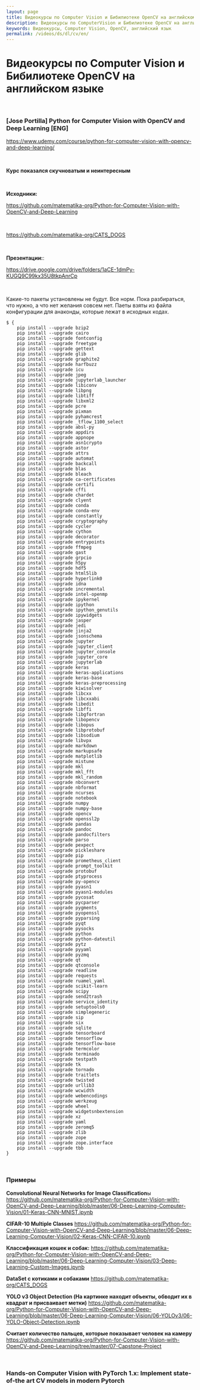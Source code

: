 ```yaml
---
layout: page
title: Видеокурсы по Computer Vision и Бибилиотеке OpenCV на английском языке
description: Видеокурсы по ComputerVision и Бибилиотеке OpenCV на английском языке
keywords: Видеокурсы, Computer Vision, OpenCV, английский язык
permalink: /videos/ds/dl/cv/en/
---
```


# Видеокурсы по Computer Vision и Бибилиотеке OpenCV на английском языке

<br/>

### [Jose Portilla] Python for Computer Vision with OpenCV and Deep Learning [ENG]

https://www.udemy.com/course/python-for-computer-vision-with-opencv-and-deep-learning/

<br/>

**Курс показался скучноватым и неинтересным**

<br/>

**Исходники:**

https://github.com/matematika-org/Python-for-Computer-Vision-with-OpenCV-and-Deep-Learning

<br/>

https://github.com/matematika-org/CATS_DOGS

<br/>

**Презентации:**:

https://drive.google.com/drive/folders/1aCE-1dmPy-KUGQ9C99kx35U8tkpAnrCp

<br/>

Какие-то пакеты установлены не будут. Все норм.
Пока разбираться, что нужно, а что нет желания совсем нет.
Паеты взяты из файла конфигурации для анаконды, которые лежат в исходных кодах.

```
$ {
    pip install --upgrade bzip2
    pip install --upgrade cairo
    pip install --upgrade fontconfig
    pip install --upgrade freetype
    pip install --upgrade gettext
    pip install --upgrade glib
    pip install --upgrade graphite2
    pip install --upgrade harfbuzz
    pip install --upgrade icu
    pip install --upgrade jpeg
    pip install --upgrade jupyterlab_launcher
    pip install --upgrade libiconv
    pip install --upgrade libpng
    pip install --upgrade libtiff
    pip install --upgrade libxml2
    pip install --upgrade pcre
    pip install --upgrade pixman
    pip install --upgrade pyhamcrest
    pip install --upgrade _tflow_1100_select
    pip install --upgrade absl-py
    pip install --upgrade appdirs
    pip install --upgrade appnope
    pip install --upgrade asn1crypto
    pip install --upgrade astor
    pip install --upgrade attrs
    pip install --upgrade automat
    pip install --upgrade backcall
    pip install --upgrade blas
    pip install --upgrade bleach
    pip install --upgrade ca-certificates
    pip install --upgrade certifi
    pip install --upgrade cffi
    pip install --upgrade chardet
    pip install --upgrade clyent
    pip install --upgrade conda
    pip install --upgrade conda-env
    pip install --upgrade constantly
    pip install --upgrade cryptography
    pip install --upgrade cycler
    pip install --upgrade cython
    pip install --upgrade decorator
    pip install --upgrade entrypoints
    pip install --upgrade ffmpeg
    pip install --upgrade gast
    pip install --upgrade grpcio
    pip install --upgrade h5py
    pip install --upgrade hdf5
    pip install --upgrade html5lib
    pip install --upgrade hyperlink0
    pip install --upgrade idna
    pip install --upgrade incremental
    pip install --upgrade intel-openmp
    pip install --upgrade ipykernel
    pip install --upgrade ipython
    pip install --upgrade ipython_genutils
    pip install --upgrade ipywidgets
    pip install --upgrade jasper
    pip install --upgrade jedi
    pip install --upgrade jinja2
    pip install --upgrade jsonschema
    pip install --upgrade jupyter
    pip install --upgrade jupyter_client
    pip install --upgrade jupyter_console
    pip install --upgrade jupyter_core
    pip install --upgrade jupyterlab
    pip install --upgrade keras
    pip install --upgrade keras-applications
    pip install --upgrade keras-base
    pip install --upgrade keras-preprocessing
    pip install --upgrade kiwisolver
    pip install --upgrade libcxx
    pip install --upgrade libcxxabi
    pip install --upgrade libedit
    pip install --upgrade libffi
    pip install --upgrade libgfortran
    pip install --upgrade libopencv
    pip install --upgrade libopus
    pip install --upgrade libprotobuf
    pip install --upgrade libsodium
    pip install --upgrade libvpx
    pip install --upgrade markdown
    pip install --upgrade markupsafe
    pip install --upgrade matplotlib
    pip install --upgrade mistune
    pip install --upgrade mkl
    pip install --upgrade mkl_fft
    pip install --upgrade mkl_random
    pip install --upgrade nbconvert
    pip install --upgrade nbformat
    pip install --upgrade ncurses
    pip install --upgrade notebook
    pip install --upgrade numpy
    pip install --upgrade numpy-base
    pip install --upgrade opencv
    pip install --upgrade openssl2p
    pip install --upgrade pandas
    pip install --upgrade pandoc
    pip install --upgrade pandocfilters
    pip install --upgrade parso
    pip install --upgrade pexpect
    pip install --upgrade pickleshare
    pip install --upgrade pip
    pip install --upgrade prometheus_client
    pip install --upgrade prompt_toolkit
    pip install --upgrade protobuf
    pip install --upgrade ptyprocess
    pip install --upgrade py-opencv
    pip install --upgrade pyasn1
    pip install --upgrade pyasn1-modules
    pip install --upgrade pycosat
    pip install --upgrade pycparser
    pip install --upgrade pygments
    pip install --upgrade pyopenssl
    pip install --upgrade pyparsing
    pip install --upgrade pyqt
    pip install --upgrade pysocks
    pip install --upgrade python
    pip install --upgrade python-dateutil
    pip install --upgrade pytz
    pip install --upgrade pyyaml
    pip install --upgrade pyzmq
    pip install --upgrade qt
    pip install --upgrade qtconsole
    pip install --upgrade readline
    pip install --upgrade requests
    pip install --upgrade ruamel_yaml
    pip install --upgrade scikit-learn
    pip install --upgrade scipy
    pip install --upgrade send2trash
    pip install --upgrade service_identity
    pip install --upgrade setuptools0
    pip install --upgrade simplegeneric
    pip install --upgrade sip
    pip install --upgrade six
    pip install --upgrade sqlite
    pip install --upgrade tensorboard
    pip install --upgrade tensorflow
    pip install --upgrade tensorflow-base
    pip install --upgrade termcolor
    pip install --upgrade terminado
    pip install --upgrade testpath
    pip install --upgrade tk
    pip install --upgrade tornado
    pip install --upgrade traitlets
    pip install --upgrade twisted
    pip install --upgrade urllib3
    pip install --upgrade wcwidth
    pip install --upgrade webencodings
    pip install --upgrade werkzeug
    pip install --upgrade wheel
    pip install --upgrade widgetsnbextension
    pip install --upgrade xz
    pip install --upgrade yaml
    pip install --upgrade zeromq5
    pip install --upgrade zlib
    pip install --upgrade zope
    pip install --upgrade zope.interface
    pip install --upgrade tbb
}
```

<br/>

### Примеры

**Convolutional Neural Networks for Image Classification**ы
https://github.com/matematika-org/Python-for-Computer-Vision-with-OpenCV-and-Deep-Learning/blob/master/06-Deep-Learning-Computer-Vision/01-Keras-CNN-MNIST.ipynb

**CIFAR-10 Multiple Classes**
https://github.com/matematika-org/Python-for-Computer-Vision-with-OpenCV-and-Deep-Learning/blob/master/06-Deep-Learning-Computer-Vision/02-Keras-CNN-CIFAR-10.ipynb

**Классификация кошек и собак:**
https://github.com/matematika-org/Python-for-Computer-Vision-with-OpenCV-and-Deep-Learning/blob/master/06-Deep-Learning-Computer-Vision/03-Deep-Learning-Custom-Images.ipynb

**DataSet c котиками и собаками**
https://github.com/matematika-org/CATS_DOGS

**YOLO v3 Object Detection (На картинке находит объекты, обводит их в квадрат и присваивает метки)**
https://github.com/matematika-org/Python-for-Computer-Vision-with-OpenCV-and-Deep-Learning/blob/master/06-Deep-Learning-Computer-Vision/06-YOLOv3/06-YOLO-Object-Detection.ipynb

**Считает количество пальцев, которые показывает человек на камеру**
https://github.com/matematika-org/Python-for-Computer-Vision-with-OpenCV-and-Deep-Learning/tree/master/07-Capstone-Project

<br/>

### Hands-on Computer Vision with PyTorch 1.x: Implement state-of-the art CV models in modern Pytorch
